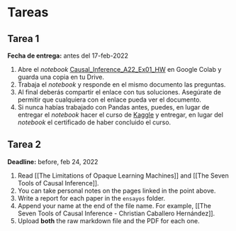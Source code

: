 # Tareas

## Tarea 1
**Fecha de entrega:** antes del 17-feb-2022
1. Abre el  _notebook_ [Causal_Inference_A22_Ex01_HW](https://github.com/ccaballeroh/InferenciaCausal_A22/blob/main/code/assignments/Causal_Inference_A22_Ex01_HW.ipynb) en Google Colab y guarda una copia en tu Drive.
2. Trabaja el _notebook_ y responde en el mismo documento las preguntas.
3. Al final deberás compartir el enlace con tus soluciones. Asegúrate de permitir que cualquiera con el enlace pueda ver el documento.
4. Si nunca habías trabajado con Pandas antes, puedes, en lugar de entregar el _notebook_ hacer el curso de [Kaggle](https://www.kaggle.com/learn/pandas) y entregar, en lugar del _notebook_ el certificado de haber concluido el curso.

## Tarea 2
**Deadline:** before, feb 24, 2022
1. Read [[The Limitations of Opaque Learning Machines]] and [[The Seven Tools of Causal Inference]].
2. You can take personal notes on the pages linked in the point above.
3. Write a report for each paper in the `ensayos` folder.
4. Append your name at the end of the file name. For example, [[The Seven Tools of Causal Inference - Christian Caballero Hernández]].
5. Upload **both** the raw markdown file and the PDF for each one.